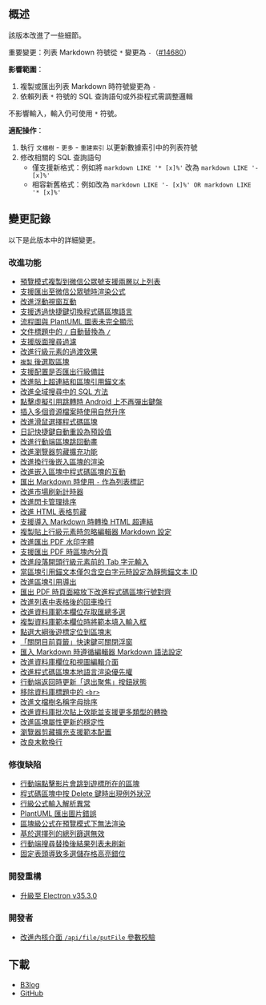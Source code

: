 ## 概述

該版本改進了一些細節。

重要變更：列表 Markdown 符號從 `*` 變更為 `-`（[#14680](https://github.com/siyuan-note/siyuan/issues/14680)）

**影響範圍**：

1. 複製或匯出列表 Markdown 時符號變更為 `-`
2. 依賴列表 `*` 符號的 SQL 查詢語句或外掛程式需調整邏輯

不影響輸入，輸入仍可使用 `*` 符號。

**適配操作**：

1. 執行 `文檔樹` - `更多` - `重建索引` 以更新數據索引中的列表符號
2. 修改相關的 SQL 查詢語句
   * 僅支援新格式：例如將 `markdown LIKE '* [x]%'` 改為 `markdown LIKE '- [x]%'` 
   * 相容新舊格式：例如改為 `markdown LIKE '- [x]%' OR markdown LIKE '* [x]%'`

## 變更記錄

以下是此版本中的詳細變更。

### 改進功能

* [預覽模式複製到微信公眾號支援兩層以上列表](https://github.com/siyuan-note/siyuan/issues/11276)
* [支援匯出至微信公眾號時渲染公式](https://github.com/siyuan-note/siyuan/issues/12571)
* [改進浮動視窗互動](https://github.com/siyuan-note/siyuan/issues/13296)
* [支援透過快捷鍵切換程式碼區塊語言](https://github.com/siyuan-note/siyuan/issues/14126)
* [流程圖與 PlantUML 圖表未完全顯示](https://github.com/siyuan-note/siyuan/issues/14132)
* [文件標題中的 `/` 自動替換為 `/`](https://github.com/siyuan-note/siyuan/issues/14134)
* [支援版面搜尋過濾](https://github.com/siyuan-note/siyuan/issues/14176)
* [改進行級元素的過渡效果](https://github.com/siyuan-note/siyuan/issues/14290)
* [`複製` 後選取區塊](https://github.com/siyuan-note/siyuan/issues/14567)
* [支援配置是否匯出行級備註](https://github.com/siyuan-note/siyuan/issues/14605)
* [改進貼上超連結和區塊引用錨文本](https://github.com/siyuan-note/siyuan/issues/14625)
* [改進全域搜尋中的 SQL 方法](https://github.com/siyuan-note/siyuan/issues/14641)
* [點擊虛擬引用跳轉時 Android 上不再彈出鍵盤](https://github.com/siyuan-note/siyuan/issues/14642)
* [插入多個資源檔案時使用自然升序](https://github.com/siyuan-note/siyuan/issues/14643)
* [改進滑鼠選擇程式碼區塊](https://github.com/siyuan-note/siyuan/pull/14646)
* [日記快捷鍵自動重設為預設值](https://github.com/siyuan-note/siyuan/issues/14652)
* [改進行動端區塊跳回動畫](https://github.com/siyuan-note/siyuan/issues/14655)
* [改進瀏覽器剪藏擴充功能](https://github.com/siyuan-note/siyuan/issues/14669)
* [改進換行後嵌入區塊的渲染](https://github.com/siyuan-note/siyuan/issues/14672)
* [改進嵌入區塊中程式碼區塊的互動](https://github.com/siyuan-note/siyuan/issues/14678)
* [匯出 Markdown 時使用 `-` 作為列表標記](https://github.com/siyuan-note/siyuan/issues/14680)
* [改進市場刷新計時器](https://github.com/siyuan-note/siyuan/issues/14685)
* [改進閃卡管理排序](https://github.com/siyuan-note/siyuan/issues/14686)
* [改進 HTML 表格剪藏](https://github.com/siyuan-note/siyuan/issues/14688)
* [支援導入 Markdown 時轉換 HTML 超連結](https://github.com/siyuan-note/siyuan/issues/14689)
* [複製貼上行級元素時忽略編輯器 Markdown 設定](https://github.com/siyuan-note/siyuan/issues/14690)
* [改進匯出 PDF 水印字體](https://github.com/siyuan-note/siyuan/issues/14693)
* [支援匯出 PDF 時區塊內分頁](https://github.com/siyuan-note/siyuan/issues/14702)
* [改進段落開頭行級元素前的 Tab 字元輸入](https://github.com/siyuan-note/siyuan/issues/14703)
* [當區塊引用錨文本僅包含空白字元時設定為靜態錨文本 ID](https://github.com/siyuan-note/siyuan/issues/14704)
* [改進區塊引用導出](https://github.com/siyuan-note/siyuan/issues/14710)
* [匯出 PDF 時頁面縮放下改進程式碼區塊行號對齊](https://github.com/siyuan-note/siyuan/issues/14719)
* [改進列表中表格後的回車換行](https://github.com/siyuan-note/siyuan/issues/14720)
* [改進資料庫範本欄位存取匯總多選](https://github.com/siyuan-note/siyuan/issues/14723)
* [複製資料庫範本欄位時將範本填入輸入框](https://github.com/siyuan-note/siyuan/issues/14724)
* [點選大綱後遊標定位到區塊末](https://github.com/siyuan-note/siyuan/issues/14725)
* [「關閉目前頁籤」快速鍵可關閉浮窗](https://github.com/siyuan-note/siyuan/issues/14729)
* [匯入 Markdown 時遵循編輯器 Markdown 語法設定](https://github.com/siyuan-note/siyuan/issues/14731)
* [改進資料庫欄位和視圖編輯介面](https://github.com/siyuan-note/siyuan/issues/14765)
* [改進程式碼區塊本地語言渲染優先權](https://github.com/siyuan-note/siyuan/issues/14767)
* [行動端返回時更新「退出聚焦」按鈕狀態](https://github.com/siyuan-note/siyuan/issues/14769)
* [移除資料庫標題中的 `<br>`](https://github.com/siyuan-note/siyuan/issues/14770)
* [改進文檔樹名稱字母排序](https://github.com/siyuan-note/siyuan/issues/14773)
* [改進資料庫批次貼上效能並支援更多類型的轉換](https://github.com/siyuan-note/siyuan/issues/14780)
* [改進區塊屬性更新的穩定性](https://github.com/siyuan-note/siyuan/issues/14797)
* [瀏覽器剪藏擴充支援範本配置](https://github.com/siyuan-note/siyuan/issues/14801)
* [改良末軟換行](https://github.com/siyuan-note/siyuan/issues/14807)

### 修復缺陷

* [行動端點擊影片會跳到遊標所在的區塊](https://github.com/siyuan-note/siyuan/issues/14569)
* [程式碼區塊中按 Delete 鍵時出現例外狀況](https://github.com/siyuan-note/siyuan/issues/14645)
* [行級公式輸入解析異常](https://github.com/siyuan-note/siyuan/issues/14666)
* [PlantUML 匯出圖片錯誤](https://github.com/siyuan-note/siyuan/issues/14668)
* [區塊級公式在預覽模式下無法渲染](https://github.com/siyuan-note/siyuan/issues/14671)
* [基於選擇列的總列篩選無效](https://github.com/siyuan-note/siyuan/issues/14706)
* [行動端搜尋替換後結果列表未刷新](https://github.com/siyuan-note/siyuan/issues/14715)
* [固定表頭導致多選儲存格高亮錯位](https://github.com/siyuan-note/siyuan/issues/14777)

### 開發重構

* [升級至 Electron v35.3.0](https://github.com/siyuan-note/siyuan/issues/14660)

### 開發者

* [改進內核介面 `/api/file/putFile` 參數校驗](https://github.com/siyuan-note/siyuan/issues/14658)

## 下載

* [B3log](https://b3log.org/siyuan/download.html)
* [GitHub](https://github.com/siyuan-note/siyuan/releases)
